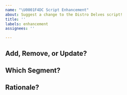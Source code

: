 ```yaml
---
name: "\U0001F4DC Script Enhancement"
about: Suggest a change to the Distro Delves script!
title: ''
labels: enhancement
assignees: ''

---
```


<!--- You can also open a PR directly if you prefer -->

## Add, Remove, or Update?
<!--- Required: Is this an addition, removal, or an edit to the script? -->

## Which Segment?
<!--- Required: Which segment should this change be made under? If it's a new segment, where in the script will it be placed? -->

## Rationale?
<!--- Required: Why should this change be made? -->
